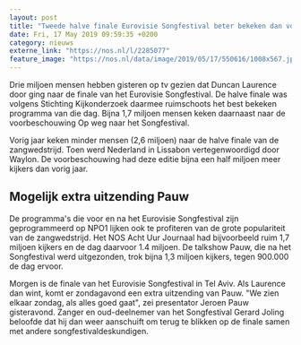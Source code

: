 ```yaml
---
layout: post
title: "Tweede halve finale Eurovisie Songfestival beter bekeken dan vorig jaar"
date: Fri, 17 May 2019 09:59:35 +0200
category: nieuws
externe_link: "https://nos.nl/l/2285077"
feature_image: "https://nos.nl/data/image/2019/05/17/550616/1008x567.jpg"
---
```


<p>Drie miljoen mensen hebben gisteren op tv gezien dat Duncan Laurence door ging naar de finale van het Eurovisie Songfestival. De halve finale was volgens Stichting Kijkonderzoek daarmee ruimschoots het best bekeken programma van die dag. Bijna 1,7 miljoen mensen keken daarnaast naar de voorbeschouwing Op weg naar het Songfestival.</p>
<p>Vorig jaar keken minder mensen (2,6 miljoen) naar de halve finale van de zangwedstrijd. Toen werd Nederland in Lissabon vertegenwoordigd door Waylon. De voorbeschouwing had deze editie bijna een half miljoen meer kijkers dan vorig jaar. </p>
<h2>Mogelijk extra uitzending Pauw</h2>
<p>De programma's die voor en na het Eurovisie Songfestival zijn geprogrammeerd op NPO1 lijken ook te profiteren van de grote populariteit van de zangwedstrijd. Het NOS Acht Uur Journaal had bijvoorbeeld ruim 1,7 miljoen kijkers en de dag daarvoor 1.4 miljoen. De talkshow Pauw, die na het Songfestival werd uitgezonden, trok bijna 1,3 miljoen kijkers, tegen 900.000 de dag ervoor.</p>
<p>Morgen is de finale van het Eurovisie Songfestival in Tel Aviv. Als Laurence dan wint, komt er zondagavond een extra uitzending van Pauw. "We zien elkaar zondag, als alles goed gaat", zei presentator Jeroen Pauw gisteravond. Zanger en oud-deelnemer van het Songfestival Gerard Joling beloofde dat hij dan weer aanschuift om terug te blikken op de finale samen met andere songfestivaldeskundigen.</p>
